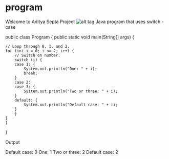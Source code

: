 # program
Welcome to Aditya Septa Project
![alt tag](http://program2.duke.edu/uploads/media_items/program-ii-logo.600.607.s.png)
Java program that uses switch - case

public class Program {
    public static void main(String[] args) {

	// Loop through 0, 1, and 2.
	for (int i = 0; i <= 2; i++) {
	    // Switch on number.
	    switch (i) {
		case 1: {
		    System.out.println("One: " + i);
		    break;
		}
		case 2:
		case 3: {
		    System.out.println("Two or three: " + i);
		}
		default: {
		    System.out.println("Default case: " + i);
		}
	    }
	}
    }
}

Output

Default case: 0
One: 1
Two or three: 2
Default case: 2

